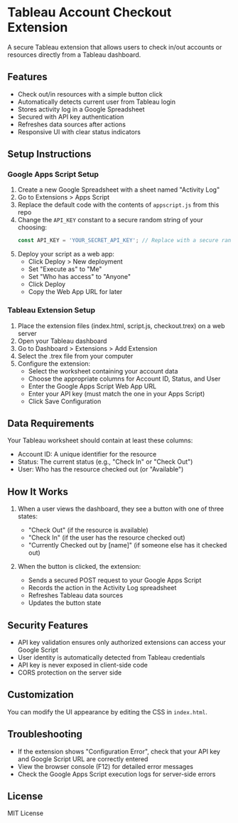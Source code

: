 # Tableau Account Checkout Extension

A secure Tableau extension that allows users to check in/out accounts or resources directly from a Tableau dashboard.

## Features

- Check out/in resources with a simple button click
- Automatically detects current user from Tableau login
- Stores activity log in a Google Spreadsheet
- Secured with API key authentication
- Refreshes data sources after actions
- Responsive UI with clear status indicators

## Setup Instructions

### Google Apps Script Setup

1. Create a new Google Spreadsheet with a sheet named "Activity Log"
2. Go to Extensions > Apps Script
3. Replace the default code with the contents of `appscript.js` from this repo
4. Change the `API_KEY` constant to a secure random string of your choosing:
   ```javascript
   const API_KEY = 'YOUR_SECRET_API_KEY'; // Replace with a secure random string
   ```
5. Deploy your script as a web app:
   - Click Deploy > New deployment
   - Set "Execute as" to "Me"
   - Set "Who has access" to "Anyone"
   - Click Deploy
   - Copy the Web App URL for later

### Tableau Extension Setup

1. Place the extension files (index.html, script.js, checkout.trex) on a web server
2. Open your Tableau dashboard
3. Go to Dashboard > Extensions > Add Extension
4. Select the .trex file from your computer
5. Configure the extension:
   - Select the worksheet containing your account data
   - Choose the appropriate columns for Account ID, Status, and User
   - Enter the Google Apps Script Web App URL
   - Enter your API key (must match the one in your Apps Script)
   - Click Save Configuration

## Data Requirements

Your Tableau worksheet should contain at least these columns:
- Account ID: A unique identifier for the resource
- Status: The current status (e.g., "Check In" or "Check Out")
- User: Who has the resource checked out (or "Available")

## How It Works

1. When a user views the dashboard, they see a button with one of three states:
   - "Check Out" (if the resource is available)
   - "Check In" (if the user has the resource checked out)
   - "Currently Checked out by [name]" (if someone else has it checked out)

2. When the button is clicked, the extension:
   - Sends a secured POST request to your Google Apps Script
   - Records the action in the Activity Log spreadsheet
   - Refreshes Tableau data sources
   - Updates the button state

## Security Features

- API key validation ensures only authorized extensions can access your Google Script
- User identity is automatically detected from Tableau credentials
- API key is never exposed in client-side code
- CORS protection on the server side

## Customization

You can modify the UI appearance by editing the CSS in `index.html`.

## Troubleshooting

- If the extension shows "Configuration Error", check that your API key and Google Script URL are correctly entered
- View the browser console (F12) for detailed error messages
- Check the Google Apps Script execution logs for server-side errors

## License

MIT License 